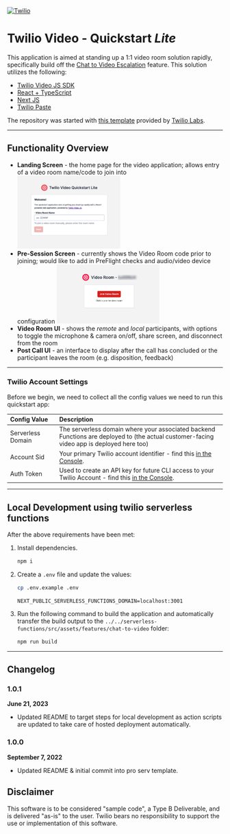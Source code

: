 <a  href="https://www.twilio.com">
<img  src="https://static0.twilio.com/marketing/bundles/marketing/img/logos/wordmark-red.svg"  alt="Twilio"  width="250"  />
</a>

# Twilio Video - Quickstart _Lite_

This application is aimed at standing up a 1:1 video room solution rapidly, specifically build off the [Chat to Video Escalation](../../plugin-flex-ts-template-v2/src/feature-library/chat-to-video-escalation/) feature. This solution utilizes the following:

- [Twilio Video JS SDK](https://www.twilio.com/docs/video/javascript)
- [React + TypeScript](https://reactjs.org/)
- [Next JS](https://nextjs.org/)
- [Twilio Paste](https://paste.twilio.design/)

The repository was started with [this template](https://github.com/twilio-labs/paste/tree/main/packages/paste-nextjs-template) provided by [Twilio Labs](https://www.twilio.com/labs).

---

## Functionality Overview

- **Landing Screen** - the home page for the video application; allows entry of a video room name/code to join into
  <img  src="./screenshots/landing-screen.png"  alt="Twilio"  width="50%"  />
- **Pre-Session Screen** - currently shows the Video Room code prior to joining; would like to add in PreFlight checks and audio/video device configuration
  <img  src="./screenshots/customer-video-join.png"  alt="Twilio"  width="50%"  />
- **Video Room UI** - shows the _remote_ and _local_ participants, with options to toggle the microphone & camera on/off, share screen, and disconnect from the room
- **Post Call UI** - an interface to display after the call has concluded or the participant leaves the room (e.g. disposition, feedback)

---

### Twilio Account Settings

Before we begin, we need to collect all the config values we need to run this quickstart app:

| Config&nbsp;Value | Description                                                                                                                          |
| :---------------- | :----------------------------------------------------------------------------------------------------------------------------------- |
| Serverless Domain | The serverless domain where your associated backend Functions are deployed to (the actual customer-facing video app is deployed here too)
| Account&nbsp;Sid  | Your primary Twilio account identifier - find this [in the Console](https://www.twilio.com/console).                                 
| Auth Token        | Used to create an API key for future CLI access to your Twilio Account - find this [in the Console](https://www.twilio.com/console). |

---

## Local Development using twilio serverless functions

After the above requirements have been met:

1. Install dependencies.

   ```bash
   npm i
   ```

2. Create a `.env` file and update the values:

   ```bash
   cp .env.example .env
   ```

   ```
   NEXT_PUBLIC_SERVERLESS_FUNCTIONS_DOMAIN=localhost:3001
   ```

3. Run the following command to build the application and automatically transfer the build output to the `../../serverless-functions/src/assets/features/chat-to-video` folder:

   ```bash
   npm run build
   ```

---

## Changelog

### 1.0.1

**June 21, 2023**

- Updated README to target steps for local development as action scripts are updated to take care of hosted deployment automatically.

### 1.0.0

**September 7, 2022**

- Updated README & initial commit into pro serv template.

## Disclaimer

This software is to be considered "sample code", a Type B Deliverable, and is delivered "as-is" to the user. Twilio bears no responsibility to support the use or implementation of this software.

